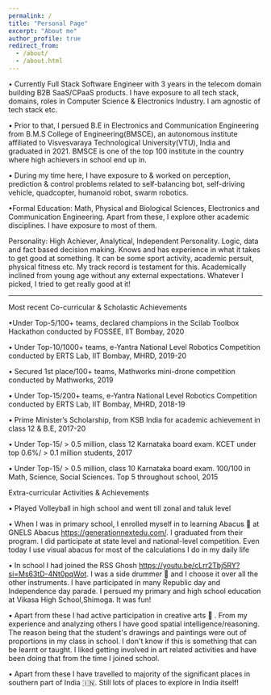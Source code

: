```yaml
---
permalink: /
title: "Personal Page"
excerpt: "About me"
author_profile: true
redirect_from: 
  - /about/
  - /about.html
---
```


• Currently Full Stack Software Engineer with 3 years in the telecom domain building B2B SaaS/CPaaS products. I have exposure to all tech stack, domains, roles in Computer Science & Electronics Industry. I am agnostic of tech stack etc.

• Prior to that,  I persued B.E in Electronics and Communication Engineering from B.M.S College of Engineering(BMSCE), an autonomous institute affiliated to Visvesvaraya Technological University(VTU), India and graduated in 2021. BMSCE is one of the top 100 institute in the country where high achievers in school end up in.

• During my time here, I have exposure to & worked on perception, prediction & control problems related to self-balancing bot, self-driving vehicle, quadcopter, humanoid robot, swarm robotics. 

•Formal Education: Math, Physical and Biological Sciences, Electronics and Communication Engineering. Apart from these, I explore other academic disciplines. I have exposure to most of them.

Personality: High Achiever, Analytical, Independent Personality. Logic, data and fact based decision making. Knows and has experience in what it takes to get good at something. It can be some sport activity, academic persuit, physical fitness etc. My track record is testament for this. Academically inclined from young age without any external expectations. Whatever I picked, I tried to get really good at it!

---------------------------------------------------------------------
Most recent Co-curricular & Scholastic Achievements 

•Under Top-5/100+ teams, declared champions in the Scilab Toolbox Hackathon conducted by FOSSEE, IIT Bombay, 2020

• Under Top-10/1000+ teams, e-Yantra National Level Robotics Competition conducted by ERTS Lab, IIT Bombay, MHRD, 2019-20

• Secured 1st place/100+ teams, Mathworks mini-drone competition conducted by Mathworks, 2019

• Under Top-15/200+ teams, e-Yantra National Level Robotics Competition conducted by ERTS Lab, IIT Bombay, MHRD, 2018-19

• Prime Minister’s Scholarship, from KSB India for academic achievement in class 12 & B.E, 2017-20

• Under Top-15/ > 0.5 million, class 12 Karnataka board exam. KCET under top 0.6%/ > 0.1 million students, 2017

• Under Top-15/ > 0.5 million, class 10 Karnataka board exam. 100/100 in Math, Science, Social Sciences. Top 5 throughout school, 2015

Extra-curricular Activities & Achievements 

• Played Volleyball in high school and went till zonal and taluk level

• When I was in primary school, I enrolled myself in to learning Abacus 🧮 at GNELS Abacus https://generationnextedu.com/. I graduated from their program. I did participate at state level and national-level competition. Even today I use visual abacus for most of the calculations I do in my daily life

• In school I had joined the RSS Ghosh https://youtu.be/cLrr2Tbj5RY?si=Ms63tD-4Nt0pqWot. I was a side drummer 🥁 and I choose it over all the other instruments. I have participated in many Republic day and Independence day parade. I persued my primary and high school education at Vikasa High School,Shimoga. It was fun!

• Apart from these I had active participation in creative arts 🎨 . From my experience and analyzing others I have good spatial intelligence/reasoning. The reason being that the student's drawings and paintings were out of proportions in my class in school. I don't know if this is something that can be learnt or taught. I liked getting involved in art related activities and have been doing that from the time I joined school.

• Apart from these I have travelled to majority of the significant places in southern part of India 🇮🇳. Still lots of places to explore in India itself!
